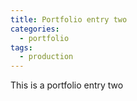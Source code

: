 ```yaml
---
title: Portfolio entry two
categories:
  - portfolio
tags:
  - production
---
```


This is a portfolio entry two
